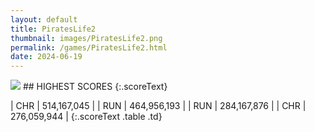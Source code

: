 ```yaml
---
layout: default
title: PiratesLife2
thumbnail: images/PiratesLife2.png
permalink: /games/PiratesLife2.html
date: 2024-06-19
---
```


<img src="../images/PiratesLife2.png" class="gameThumbnail img-fluid mx-auto align-middle">
## HIGHEST SCORES
{:.scoreText}

| CHR | 514,167,045 | 
| RUN | 464,956,193 | 
| RUN | 284,167,876 | 
| CHR | 276,059,944 | 
{:.scoreText .table .td}
